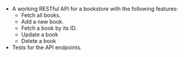 - A working RESTful API for a bookstore with the following features:
    - Fetch all books.
    - Add a new book.
    - Fetch a book by its ID.
    - Update a book
    - Delete a book
- Tests for the API endpoints.
